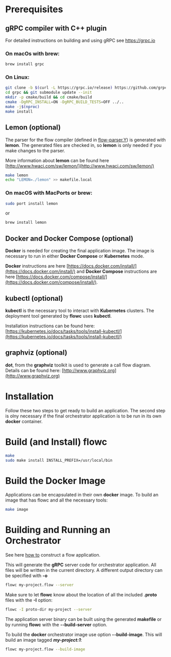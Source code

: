 # Prerequisites

## gRPC compiler with C++ plugin

For detailed instructions on building and using gRPC see https://grpc.io

### On macOs with brew:
```bash
brew install grpc
```

### On Linux:
```bash
git clone -b $(curl -L https://grpc.io/release) https://github.com/grpc/grpc
cd grpc && git submodule update --init 
mkdir -p cmake/build && cd cmake/build 
cmake -DgRPC_INSTALL=ON -DgRPC_BUILD_TESTS=OFF ../.. 
make -j$(nproc) 
make install 
```
## Lemon (optional)
The parser for the flow compiler (defined in [flow-parser.Y](flow-parser.Y)) is generated with **lemon**. The generated files are checked in, so **lemon** is only needed if you make changes to the parser.

More information about **lemon** can be found here [http://www.hwaci.com/sw/lemon/](http://www.hwaci.com/sw/lemon/)
```bash 
make lemon 
echo "LEMON=./lemon" >> makefile.local
```

### On macOS with MacPorts or brew:
```bash
sudo port install lemon
```
or
```bash
brew install lemon
```


## Docker and Docker Compose (optional)
**Docker** is needed for creating the final application image. The image is necessary to run in either **Docker Compose** or **Kubernetes** mode.

**Docker** instructions are here [https://docs.docker.com/install/](https://docs.docker.com/install/) and **Docker Compose** instructions are here [https://docs.docker.com/compose/install/](https://docs.docker.com/compose/install/).


## kubectl (optional)
**kubectl** is the necessary tool to interact with **Kubernetes** clusters. The deployment tool generated by **flowc** uses **kubectl**. 

Installation instructions can be found here: [https://kubernetes.io/docs/tasks/tools/install-kubectl/](https://kubernetes.io/docs/tasks/tools/install-kubectl/)

## graphviz (optional)
**dot**, from the **graphviz** toolkit is used to generate a call flow diagram. Details can be found here: [http://www.graphviz.org](http://www.graphviz.org)

# Installation

Follow these two steps to get ready to build an application. The second step is olny necessary if the final orchestrator application is to be run in its own **docker** container.

# Build (and Install) flowc
```bash        
make 
sudo make install INSTALL_PREFIX=/usr/local/bin 
```

# Build the Docker Image
Applications can be encapsulated in their own **docker** image. 
To build an image that has flowc and all the necessary tools: 
```bash
make image
```

# Building and Running an Orchestrator

See here [how to](../HOWTO-FLOW.md) construct a flow application.

This will generate the **gRPC** server code for orchestrator application. All files will be written in the current directory.
A different output directory can be specified with **-o**
```bash
flowc my-project.flow --server
```    
Make sure to let **flowc** know about  the location of all the included **.proto** files with the **-I** option:
```bash
flowc -I proto-dir my-project --server
```

The application server binary can be built using the generated **makefile** or by running **flowc** with the **--build-server** option.

To build the **docker** orchestrator image use option **--build-image**. This will build an image tagged **_my-project:1_**:
```bash
flowc my-project.flow --build-image
```    


    





